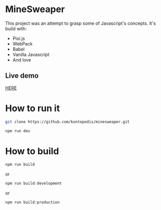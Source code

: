 # MineSweaper

This project was an attempt to grasp some of Javascript's concepts. It's build with:

- Pixi.js
- WebPack
- Babel
- Vanilla Javascript
- And love

## Live demo
 [HERE](https://www.manuels-journal.com/games/minesweaper/index.html)
# How to run it

```bash
git clone https://github.com/kontopodis/minesweaper.git
```

```js
npm run dev
```

# How to build

```js
npm run build
```

or 

```js
npm run build:development
```

or 

```js
npm run build:production
```

